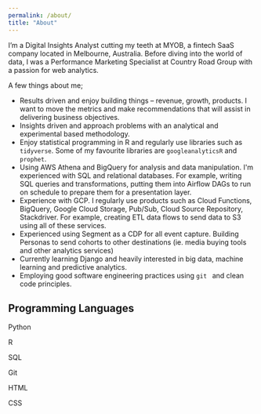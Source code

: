 ```yaml
---
permalink: /about/
title: "About"
---
```


I’m a Digital Insights Analyst cutting my teeth at MYOB, a fintech SaaS company located in Melbourne, Australia. Before diving into the world of data, I was a Performance Marketing Specialist at Country Road Group with a passion for web analytics.

A few things about me;

* Results driven and enjoy building things – revenue, growth, products. I want to move the metrics and make recommendations that will assist in delivering business objectives.
* Insights driven and approach problems with an analytical and experimental based methodology.
* Enjoy statistical programming in R and regularly use libraries such as `tidyverse`. Some of my favourite libraries are `googleanalyticsR` and `prophet`.
* Using AWS Athena and BigQuery for analysis and data manipulation. I'm experienced with SQL and relational databases. For example, writing SQL queries and transformations, putting them into Airflow DAGs to run on schedule to prepare them for a presentation layer.
* Experience with GCP. I regularly use products such as Cloud Functions, BigQuery, Google Cloud Storage, Pub/Sub, Cloud Source Repository, Stackdriver. For example, creating ETL data flows to send data to S3 using all of these services.
* Experienced using Segment as a CDP for all event capture. Building Personas to send cohorts to other destinations (ie. media buying tools and other analytics services)
* Currently learning Django and heavily interested in big data, machine learning and predictive analytics.
* Employing good software engineering practices using `git ` and clean code principles.

## Programming Languages

<i class="fab fa-python"></i> Python

<i class="fab fa-r-project"></i> R

<i class="fas fa-database"></i> SQL

<i class="fab fa-git-alt"></i> Git

<i class="fab fa-html5"></i> HTML

<i class="fab fa-css3-alt"></i> CSS

<!---
Analysing customer journeys across web and non-web channels
Mapping out the path of acquisition and conversion for web visitors from awareness to evaluation to conversion, understanding the journey of a prospect and their conversion into a customer
Designing journeys for prospect engagement and conversion across multiple channels
Using marketing and advertising platforms to implement marketing campaigns and journeys, including- Adobe Suite (campaign, analytics, audience manager, target), Google Suite (double-click, AdWords), Social (Facebook, LinkedIn), Unica Suite (Campaign, Optimise, UMO)
Working with Legacy, Modern and Emerging data platforms (GIW, ECDM, Teradata/CAA, GCP (CDE), EBD and others.
Authoring copy, building email templates, and other creative/content elements
Development of new reports or customisation of existing reports to provide the required measurements
Engaging with peers, vendors and agency partners to establish new capabilities and data feeds in order to achieve stated business objectives
Continuous generation, monitoring, presenting and conducting of 'fact-based' analysis of relevant customer and product insights to use at any time for the development and improvement of the business lending portfolio and its metrics
Continuous measurement and analysis of various customer journeys
Generate, monitor, present and analyse relevant customer insights, costs, benefits, and risks for customers, clients and cohort products; this could include business casing, what if scenarios and opportunity sizing & assessments as well as portfolio optimisation opportunities
Develop tools and methods to fully profile products, product categories, customers and customer segments to identify opportunities and areas of relative underperformance
Source data from a variety of sources to combine, synthesise and analyse to generate insights
Support key data platform and/or data scheduling jobs to support insights delivery to key audiences (e.g. frontline, other tribes)
Lead, Optimise, Design and execute business interventions (customers and operational) to uplift customer engagement and business performance
Share knowledge and align development across your chapter members
You will have strong systems thinking and hands on knowledge and experience with tools and techniques for analysis like SQL, PLSQL, SAS, and Hive etc.
You have managed end to end complex data migration, data conversion activities and data modelling.
You are familiar with systems, processes and architectures from both a business and technical perspective
You have in-depth domain knowledge of data warehousing, reporting and BI solutions.
You are driven by curiosity, creativity, simplifying and resolving complex processes and issues
You have an inquisitive mindset, to continuously improve the level of insight provided, and to translate insights into practical business recommendations
You have exceptional interpersonal skills with the ability to coach and develop others
You are a strong cross functional collaborator with outstanding communication and presentation skills
--->